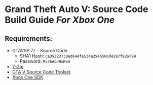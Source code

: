 # Grand Theft Auto V: Source Code Build Guide *For Xbox One*

## Requirements:
- GTAVSP.7z - Source Code  
   - SHA1 Hash: `ca39323730ed644fa534a2946506d4287f92a799`
   - Password: `Mi76#b>9mRed`
- [7-Zip](https://www.7-zip.org/)
- [GTA V Source Code Toolset](https://pixeldrain.com/u/2XdabBq3)
- [Xbox One SDK](WIP)

